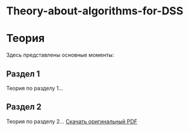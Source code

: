 # Theory-about-algorithms-for-DSS
# Теория
Здесь представлены основные моменты:

## Раздел 1
Теория по разделу 1...

## Раздел 2
Теория по разделу 2...
[Скачать оригинальный PDF](docs/report.pdf)